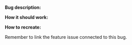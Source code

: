 **Bug description:** 

**How it should work:** 

**How to recreate:** 

Remember to link the feature issue connected to this bug.
